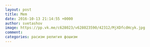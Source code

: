 ```yaml
--- 
layout: post 
title: Mem 
date: 2016-10-13 21:14:55 +0000 
author: svetashov 
image: https://pp.vk.me/c628023/v628023590/42312/MjXDfcdHcyk.jpg
comment: 
categories: расизм религия фошизм
---
```

